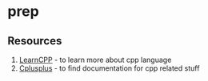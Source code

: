 # prep

## Resources
1. [LearnCPP](https://www.learncpp.com/) - to learn more about cpp language
2. [Cplusplus](https://www.cplusplus.com/) - to find documentation for cpp related stuff
